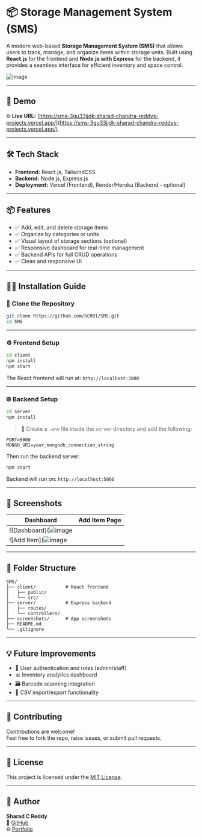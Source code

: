 # 📦 Storage Management System (SMS)

A modern web-based **Storage Management System (SMS)** that allows users to track, manage, and organize items within storage units. Built using **React.js** for the frontend and **Node.js with Express** for the backend, it provides a seamless interface for efficient inventory and space control.

![image](https://i.ibb.co/wR9G2k3/Readme-Thumbnail.png)


---

## 🚀 Demo

🌐 **Live URL:** [https://sms-3gu33jjdk-sharad-chandra-reddys-projects.vercel.app/](https://sms-3gu33jjdk-sharad-chandra-reddys-projects.vercel.app/)

---

## 🛠️ Tech Stack

- **Frontend:** React.js, TailwindCSS  
- **Backend:** Node.js, Express.js  
- **Deployment:** Vercel (Frontend), Render/Heroku (Backend - optional)

---

## 📦 Features

- ✅ Add, edit, and delete storage items
- ✅ Organize by categories or units
- ✅ Visual layout of storage sections (optional)
- ✅ Responsive dashboard for real-time management
- ✅ Backend APIs for full CRUD operations
- ✅ Clean and responsive UI

---

## 🧑‍💻 Installation Guide

### 📁 Clone the Repository

```bash
git clone https://github.com/SCR01/SMS.git
cd SMS
```

---

### ⚙️ Frontend Setup

```bash
cd client
npm install
npm start
```

The React frontend will run at: `http://localhost:3000`

---

### 🌐 Backend Setup

```bash
cd server
npm install
```

> 📌 Create a `.env` file inside the `server` directory and add the following:

```env
PORT=5000
MONGO_URI=your_mongodb_connection_string
```

Then run the backend server:

```bash
npm start
```

Backend will run on: `http://localhost:5000`

---

## 📸 Screenshots

| Dashboard | Add Item Page |
|-----------|----------------|
| ![Dashboard](![image](https://github.com/user-attachments/assets/89d96235-b1a2-46be-bba1-2342d7fbdd1d) |
| ![Add Item](![image](https://github.com/user-attachments/assets/7c9679bc-4939-4294-a95e-809fa4933f75) |
 



---

## 📂 Folder Structure

```
SMS/
├── client/           # React frontend
│   ├── public/
│   └── src/
├── server/           # Express backend
│   ├── routes/
│   └── controllers/
├── screenshots/      # App screenshots
├── README.md
└── .gitignore
```

---

## 💡 Future Improvements

- 🔐 User authentication and roles (admin/staff)
- 📊 Inventory analytics dashboard
- 🗃️ Barcode scanning integration
- 📁 CSV import/export functionality

---

## 🤝 Contributing

Contributions are welcome!  
Feel free to fork the repo, raise issues, or submit pull requests.

---

## 📄 License

This project is licensed under the [MIT License](LICENSE).

---

## 👤 Author

**Sharad C Reddy**  
🔗 [GitHub](https://github.com/SCR01)  
🌐 [Portfolio](https://portfolio-scr.vercel.app)




